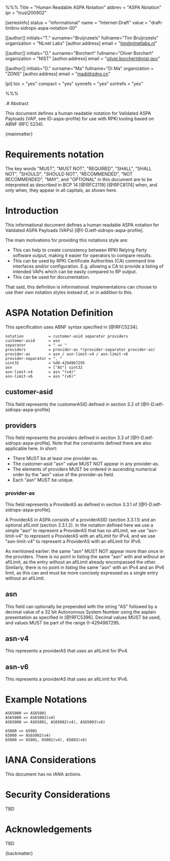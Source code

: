 %%%
Title = "Human Readable ASPA Notation"
abbrev = "ASPA Notation"
ipr = "trust200902"

[seriesInfo]
status = "informational"
name = "Internet-Draft"
value = "draft-timbru-sidrops-aspa-notation-00"

[[author]]
initials="T."
surname="Bruijnzeels"
fullname="Tim Bruijnzeels"
organization = "NLnet Labs"
  [author.address]
  email = "tim@nlnetlabs.nl"

[[author]]
initials="O."
surname="Borchert"
fullname="Oliver Borchert"
organization = "NIST"
  [author.address]
  email = "oliver.borchert@nist.gov"

[[author]]
initials="D."
surname="Ma"
fullname="Di Ma"
organization = "ZDNS"
  [author.address]
  email = "madi@zdns.cn"

[pi]
 toc = "yes"
 compact = "yes"
 symrefs = "yes"
 sortrefs = "yes"

%%%

.# Abstract

This document defines a human readable notation for Validated ASPA
Payloads (VAP, see ID-aspa-profile) for use with RPKI tooling based on
ABNF (RFC 5234).

{mainmatter}

# Requirements notation

The key words "MUST", "MUST NOT", "REQUIRED", "SHALL", "SHALL NOT", "SHOULD",
"SHOULD NOT", "RECOMMENDED", "NOT RECOMMENDED", "MAY", and "OPTIONAL" in
this document are to be interpreted as described in BCP 14 [@!RFC2119]
[@!RFC8174] when, and only when, they appear in all capitals, as shown here.

# Introduction

This informational document defines a human readable ASPA notation for
Validated ASPA Payloads (VAPs) [@!I-D.ietf-sidrops-aspa-profile].

The main motivations for providing this notations style are:
* This can help to create consistency between RPKI Relying Party
  software output, making it easier for operators to compare results.
* This can be used by RPKI Certificate Authorities (CA) command line
  interfaces and/or configuration. E.g. allowing a CA to provide a
  listing of intended VAPs which can be easily compared to RP output.
* This can be used for documentation.

That said, this definition is informational. Implementations can choose
to use their own notation styles instead of, or in addition to this.

# ASPA Notation Definition

This specification uses ABNF syntax specified in [@!RFC5234].

~~~
notation           = customer-asid separator providers
customer-asid      = asn
separator          = " => "
providers          = provider-as *(provider-separator provider-as)
provider-as        = asn / asn-limit-v4 / asn-limit-v6
provider-separator = ", "
uint32             = %d0-4294967295
asn                = ["AS"] uint32
asn-limit-v4       = asn "(v4)"
asn-limit-v6       = asn "(v6)"
~~~

## customer-asid

This field represents the customerASID defined in section 3.2 of
[@!I-D.ietf-sidrops-aspa-profile]

## providers

This field represents the providers defined in section 3.3 of
[@!I-D.ietf-sidrops-aspa-profile]. Note that the constraints defined
there are also applicable here. In short:

* There MUST be at least one provider-as.
* The customer-asid "asn" value MUST NOT appear in any provider-as.
* The elements of providers MUST be ordered in ascending numerical order
  by the "asn" value of the provider-as field.
* Each "asn" MUST be unique.

### provider-as

This field represents a ProviderAS as defined in section 3.3.1 of
[@!I-D.ietf-sidrops-aspa-profile].

A ProviderAS in ASPA consists of a providerASID (section 3.3.1.1) and
an optional afiLimit (section 3.3.1.2). In the notation defined here
we use a simple "asn" to represent a ProviderAS that has no afiLimit,
we use "asn-limit-v4" to represent a ProviderAS with an afiLimit for
IPv4, and we use "asn-limit-v4" to represent a ProviderAS with an afiLimit
for IPv6.

As mentioned earlier: the same "asn" MUST NOT appear more than once in
the providers. There is no point in listing the same "asn" with and
without an afiLimit, as the entry without an afiLimit already encompassed
the other. Similarly, there is no point in listing the same "asn" with
an IPv4 and an IPv6 limit, as this can and must be more concisely
expressed as a single entry without an afiLimit.

## asn

This field can optionally be prepended with the string "AS" followed by
a decimal value of a 32 bit Autonomous System Number using the asplain
presentation as specified in [@!RFC5396]. Decimal values MUST be used,
and values MUST be part of the range 0-4294967295.

## asn-v4

This represents a providerAS that uses an afiLimit for IPv4.

## asn-v6

This represents a providerAS that uses an afiLimit for IPv6.

# Example Notations

~~~
AS65000 => AS65001
AS65000 => AS65002(v4)
AS65000 => AS65001, AS65002(v4), AS65003(v6)

65000 => 65001
65000 => AS65002(v4)
65000 => 65001, 65002(v4), 65003(v6)
~~~

# IANA Considerations

This document has no IANA actions.

# Security Considerations

TBD

# Acknowledgements

TBD

{backmatter}
